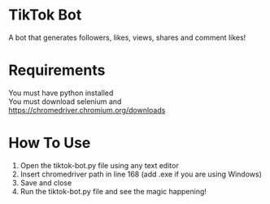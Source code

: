 # TikTok Bot
A bot that generates followers, likes, views, shares and comment likes!

# Requirements
You must have python installed\
You must download selenium and https://chromedriver.chromium.org/downloads

# How To Use
1. Open the tiktok-bot.py file using any text editor
2. Insert chromedriver path in line 168 (add .exe if you are using Windows)
3. Save and close
4. Run the tiktok-bot.py file and see the magic happening!
